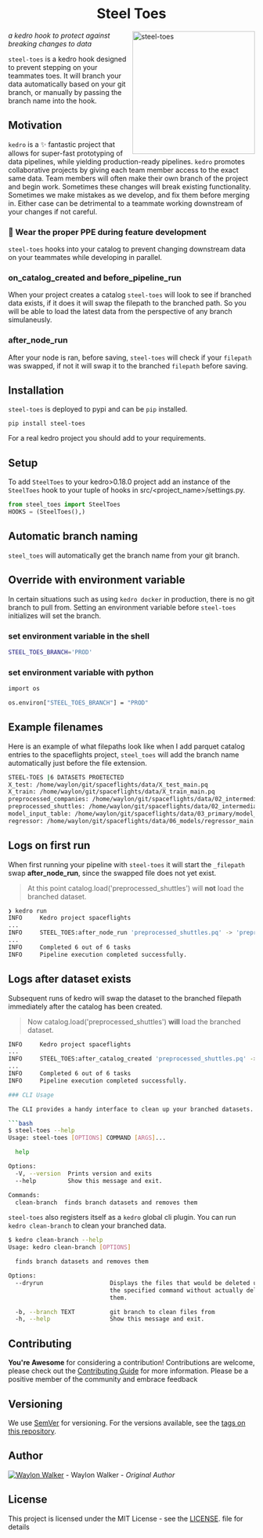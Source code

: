 <h1 align='center'> Steel Toes</h1>

<img src="https://user-images.githubusercontent.com/22648375/218914190-22fb1188-5587-4152-ae46-6fe7cb770ca2.png" alt="steel-toes" width="250" align=right>

_a kedro hook to protect against breaking changes to data_

`steel-toes` is a kedro hook designed to prevent stepping on your teammates
toes. It will branch your data automatically based on your git branch, or
manually by passing the branch name into the hook.

## Motivation

`kedro` is a ✨ fantastic project that allows for super-fast prototyping of
data pipelines, while yielding production-ready pipelines. `kedro` promotes
collaborative projects by giving each team member access to the exact same
data. Team members will often make their own branch of the project and begin
work. Sometimes these changes will break existing functionality. Sometimes we
make mistakes as we develop, and fix them before merging in. Either case can be
detrimental to a teammate working downstream of your changes if not careful.

### 🥼 Wear the proper PPE during feature development

`steel-toes` hooks into your catalog to prevent changing downstream data on
your teammates while developing in parallel.

### on_catalog_created and before_pipeline_run

When your project creates a catalog `steel-toes` will look to see if branched
data exists, if it does it will swap the filepath to the branched path. So you
will be able to load the latest data from the perspective of any branch
simulaneusly.

### after_node_run

After your node is ran, before saving, `steel-toes` will check if your
`filepath` was swapped, if not it will swap it to the branched `filepath`
before saving.

## Installation

`steel-toes` is deployed to pypi and can be `pip` installed.

```console
pip install steel-toes
```

For a real kedro project you should add to your requirements.

## Setup

To add `SteelToes` to your kedro>0.18.0 project add an instance of the
`SteelToes` hook to your tuple of hooks in src/<project_name>/settings.py.

```python
from steel_toes import SteelToes
HOOKS = (SteelToes(),)
```

## Automatic branch naming

`steel_toes` will automatically get the branch name from your git branch.

## Override with environment variable

In certain situations such as using `kedro docker` in production, there is no
git branch to pull from. Setting an environment variable before `steel-toes`
initializes will set the branch.

### set environment variable in the shell

```bash
STEEL_TOES_BRANCH='PROD'
```

### set environment variable with python

```bash
import os

os.environ["STEEL_TOES_BRANCH"] = "PROD"
```

## Example filenames

Here is an example of what filepaths look like when I add parquet catalog
entries to the spaceflights project, `steel_toes` will add the branch name
automatically just before the file extension.

```bash
STEEL-TOES |6 DATASETS PROETECTED
X_test: /home/waylon/git/spaceflights/data/X_test_main.pq
X_train: /home/waylon/git/spaceflights/data/X_train_main.pq
preprocessed_companies: /home/waylon/git/spaceflights/data/02_intermediate/preprocessed_companies_main.pq
preprocessed_shuttles: /home/waylon/git/spaceflights/data/02_intermediate/preprocessed_shuttles_main.pq
model_input_table: /home/waylon/git/spaceflights/data/03_primary/model_input_table_main.pq
regressor: /home/waylon/git/spaceflights/data/06_models/regressor_main.pickle
```

## Logs on first run

When first running your pipeline with `steel-toes` it will start the
`_filepath` swap **after_node_run**, since the swapped file does not yet exist.

> At this point catalog.load('preprocessed_shuttles') will **not** load the
> branched dataset.

```bash
❯ kedro run
INFO     Kedro project spaceflights                                                               session.py:340
...
INFO     STEEL_TOES:after_node_run 'preprocessed_shuttles.pq' -> 'preprocessed_shuttles_main.pq'  steel_toes.py:102
...
INFO     Completed 6 out of 6 tasks                                                               sequential_runner.py:85
INFO     Pipeline execution completed successfully.                                               runner.py:90
```

## Logs after dataset exists

Subsequent runs of kedro will swap the dataset to the branched filepath
immediately after the catalog has been created.

> Now catalog.load('preprocessed_shuttles') **will** load the branched dataset.

````bash
INFO     Kedro project spaceflights                                                                      session.py:340
...
INFO     STEEL_TOES:after_catalog_created 'preprocessed_shuttles.pq' -> 'preprocessed_shuttles_main.pq'  steel_toes.py:102
...
INFO     Completed 6 out of 6 tasks                                                                      sequential_runner.py:85
INFO     Pipeline execution completed successfully.                                                      runner.py:90

### CLI Usage

The CLI provides a handy interface to clean up your branched datasets.

```bash
$ steel-toes --help
Usage: steel-toes [OPTIONS] COMMAND [ARGS]...

  help

Options:
  -V, --version  Prints version and exits
  --help         Show this message and exit.

Commands:
  clean-branch  finds branch datasets and removes them
````

`steel-toes` also registers itself as a `kedro` global cli plugin. You can run `kedro clean-branch` to clean your branched data.

```bash
$ kedro clean-branch --help
Usage: kedro clean-branch [OPTIONS]

  finds branch datasets and removes them

Options:
  --dryrun                   Displays the files that would be deleted using
                             the specified command without actually deleting
                             them.

  -b, --branch TEXT          git branch to clean files from
  -h, --help                 Show this message and exit.
```

## Contributing

**You're Awesome** for considering a contribution! Contributions are welcome,
please check out the [Contributing
Guide](https://github.com/WaylonWalker/steel-toes/blob/main/contributing.md)
for more information. Please be a positive member of the community and embrace
feedback

## Versioning

We use [SemVer](https://semver.org/) for versioning. For the versions
available, see the [tags on this repository](./tags).

## Author

[![Waylon Walker](https://avatars1.githubusercontent.com/u/22648375?s=120&v=4)](https://github.com/WaylonWalker) - Waylon Walker - _Original Author_

## License

This project is licensed under the MIT License - see the [LICENSE](./LICENSE).
file for details
